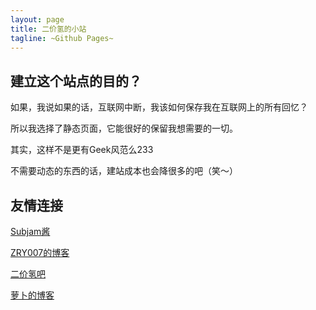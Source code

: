 ```yaml
---
layout: page
title: 二价氢的小站
tagline: ~Github Pages~
---
```


## 建立这个站点的目的？

如果，我说如果的话，互联网中断，我该如何保存我在互联网上的所有回忆？

所以我选择了静态页面，它能很好的保留我想需要的一切。

其实，这样不是更有Geek风范么233

不需要动态的东西的话，建站成本也会降很多的吧（笑～）
    
## 友情连接

[Subjam酱](http://hi.baidu.com/rxpaxuhnkpfilsr)

[ZRY007的博客](http://www.swzry.com/)

[二价氢吧](http://tieba.baidu.com/f?kw=%B6%FE%BC%DB%C7%E2)

[萝卜的博客](http://www.pauby89.com/)

